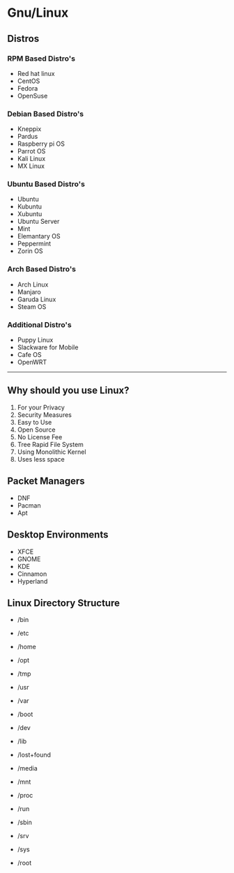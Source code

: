 # Gnu/Linux

## Distros

### RPM Based Distro's

- Red hat linux
- CentOS
- Fedora
- OpenSuse

### Debian Based Distro's

- Kneppix
- Pardus
- Raspberry pi OS
- Parrot OS
- Kali Linux
- MX Linux


### Ubuntu Based Distro's

- Ubuntu
- Kubuntu
- Xubuntu
- Ubuntu Server
- Mint
- Elemantary OS
- Peppermint
- Zorin OS

### Arch Based Distro's

- Arch Linux
- Manjaro
- Garuda Linux
- Steam OS

### Additional Distro's

- Puppy Linux
- Slackware for Mobile
- Cafe OS
- OpenWRT
  
---

## Why should you use Linux?

1. For your Privacy
2. Security Measures
3. Easy to Use
4. Open Source
5. No License Fee
6. Tree Rapid File System
7. Using Monolithic Kernel
8. Uses less space


## Packet Managers

- DNF
- Pacman
- Apt

## Desktop Environments

- XFCE
- GNOME
- KDE
- Cinnamon
- Hyperland

## Linux Directory Structure

- /bin

- /etc
  
- /home

- /opt

- /tmp

- /usr

- /var

- /boot

- /dev

- /lib

- /lost+found

- /media

- /mnt

- /proc

- /run

- /sbin

- /srv

- /sys

- /root
